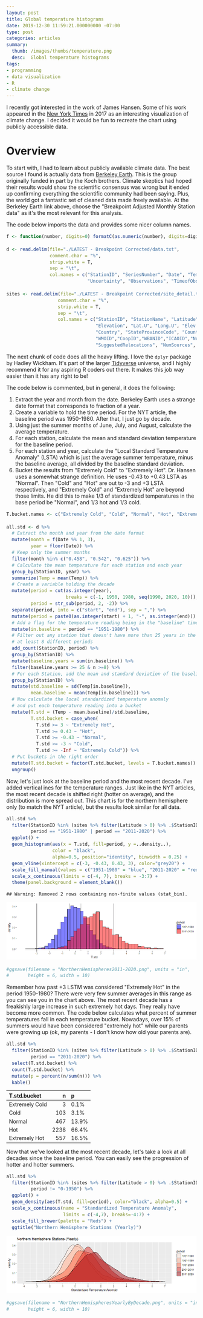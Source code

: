 ```yaml
---
layout: post
title: Global temperature histograms
date: 2019-12-30 11:59:21.000000000 -07:00
type: post
categories: articles
summary:
  thumb: /images/thumbs/temperature.png
  desc:  Global temperature histograms
tags:
- programming
- data visualization
- R
- climate change
---
```


I recently got interested in the work of James Hansen. Some of his work appeared in the [New York Times](https://www.nytimes.com/interactive/2017/07/28/climate/more-frequent-extreme-summer-heat.html) in 2017 as an interesting visualization of climate change. I decided it would be fun to recreate the chart using publicly accessible data.

Overview
========

To start with, I had to learn about publicly available climate data. The best source I found is actually data from [Berkeley Earth](http://berkeleyearth.org/data/). This is the group originally funded in part by the Koch brothers. Climate skeptics had hoped their results would show the scientific consensus was wrong but it ended up confirming everything the scientific community had been saying. Plus, the world got a fantastic set of cleaned data made freely available. At the Berkeley Earth link above, choose the "Breakpoint Adjusted Monthly Station data" as it's the most relevant for this analysis.

The code below imports the data and provides some nicer column names.

``` r
f <- function(number, digits=0) formatC(as.numeric(number), digits=digits, format="f", big.mark = ",")

d <- read.delim(file="./LATEST - Breakpoint Corrected/data.txt",
                comment.char = "%",
                strip.white = T,
                sep = "\t",
                col.names = c("StationID", "SeriesNumber", "Date", "Temp",
                              "Uncertainty", "Observations", "TimeofObservation"))

sites <- read.delim(file="./LATEST - Breakpoint Corrected/site_detail.txt",
                   comment.char = "%",
                   strip.white = T,
                   sep = "\t",
                   col.names = c("StationID", "StationName", "Latitude", "Longitude",
                                 "Elevation", "Lat.U", "Long.U", "Elev.U",
                                 "Country", "StateProvinceCode", "County", "TimeZone",
                                 "WMOID","CoopID","WBANID","ICAOID","NumRelocations",
                                 "SuggestedRelocations", "NumSources", "Hash"))
```

The next chunk of code does all the heavy lifting. I love the `dplyr` package by Hadley Wickham. It's part of the larger [Tidyverse](https://www.tidyverse.org/) universe, and I highly recommend it for any aspiring R coders out there. It makes this job way easier than it has any right to be!

The code below is commented, but in general, it does the following:

1.  Extract the year and month from the date. Berkeley Earth uses a strange date format that corresponds to fraction of a year.
2.  Create a variable to hold the time period. For the NYT article, the baseline period was 1950-1980. After that, I just go by decade.
3.  Using just the summer months of June, July, and August, calculate the average temperature.
4.  For each station, calculate the mean and standard deviation temperature for the baseline period.
5.  For each station and year, calculate the "Local Standard Temperature Anomaly" (LSTA) which is just the average summer temperature, minus the baseline average, all divided by the baseline standard deviation.
6.  Bucket the results from "Extremely Cold" to "Extremely Hot". Dr. Hansen uses a somewhat strange definition. He uses -0.43 to +0.43 LSTA as "Normal". Then "Cold" and "Hot" are out to -3 and +3 LSTA respectively, and "Extremely Cold" and "Extremely Hot" are beyond those limits. He did this to make 1/3 of standardized temperatures in the base period be "Normal", and 1/3 hot and 1/3 cold.

``` r
T.bucket.names <- c("Extremely Cold", "Cold", "Normal", "Hot", "Extremely Hot")

all.std <- d %>%
  # Extract the month and year from the date format
  mutate(month = f(Date %% 1, 3),
         year = floor(Date)) %>%
  # Keep only the summer months
  filter(month %in% c("0.458", "0.542", "0.625")) %>%
  # Calculate the mean temperature for each station and each year
  group_by(StationID, year) %>%
  summarize(Temp = mean(Temp)) %>%
  # Create a variable holding the decade
  mutate(period = cut(as.integer(year),
                      breaks = c(-1, 1950, 1980, seq(1990, 2020, 10))),
         period = str_sub(period, 2, -2)) %>%
  separate(period, into = c("start", "end"), sep = ",") %>%
  mutate(period = paste0(as.integer(start) + 1, "-", as.integer(end))) %>%
  # Add a flag for the temperature reading being in the "baseline" time period
  mutate(in.baseline = period == "1951-1980") %>%
  # Filter out any station that doesn't have more than 25 years in the baseline and 
  # at least 8 different periods
  add_count(StationID, period) %>%
  group_by(StationID) %>%
  mutate(baseline.years = sum(in.baseline)) %>%
  filter(baseline.years >= 25 & n >=8) %>%
  # For each Station, add the mean and standard deviation of the baseline period temperature
  group_by(StationID) %>%
  mutate(std.baseline = sd(Temp[in.baseline]),
         mean.baseline = mean(Temp[in.baseline])) %>%
  # Now calculate the local standardized temperature anomaly
  # and put each temperature reading into a bucket
  mutate(T.std = (Temp - mean.baseline)/std.baseline,
         T.std.bucket = case_when(
           T.std >= 3 ~ "Extremely Hot",
           T.std >= 0.43 ~ "Hot",
           T.std >= -0.43 ~ "Normal",
           T.std >= -3 ~ "Cold",
           T.std >= -Inf ~ "Extremely Cold")) %>%
  # Put buckets in the right order
  mutate(T.std.bucket = factor(T.std.bucket, levels = T.bucket.names)) %>%
  ungroup()
```

Now, let's just look at the baseline period and the most recent decade. I've added vertical ines for the temperature ranges. Just like in the NYT articles, the most recent decade is shifted right (hotter on average), and the distribution is more spread out. This chart is for the northern hemisphere only (to match the NYT article), but the results look similar for all data.

``` r
all.std %>%
  filter(StationID %in% (sites %>% filter(Latitude > 0) %>% .$StationID),
         period == "1951-1980" | period == "2011-2020") %>%
  ggplot() +
  geom_histogram(aes(x = T.std, fill=period, y =..density..), 
                 color = "black",
                 alpha=0.5, position="identity", binwidth = 0.25) +
  geom_vline(xintercept = c(-3, -0.43, 0.43, 3), color="grey20") +
  scale_fill_manual(values = c("1951-1980" = "blue", "2011-2020" = "red")) +
  scale_x_continuous(limits = c(-4, 7), breaks = -3:7) +
  theme(panel.background = element_blank())
```

    ## Warning: Removed 2 rows containing non-finite values (stat_bin).

![](/images/global-temperature_files/unnamed-chunk-4-1.png)

``` r
#ggsave(filename = "NorthernHemispheres2011-2020.png", units = "in",
#       height = 6, width = 10)
```

Remember how past +3 LSTM was considered "Extremely Hot" in the period 1950-1980? There were very few summer averages in this range as you can see you in the chart above. The most recent decade has a freakishly large increase in such extremely hot days. They really have become more common. The code below calculates what percent of summer temperatures fall in each temperature bucket. Nowadays, over 15% of summers would have been considered "extremely hot" while our parents were growing up (ok, my parents - I don't know how old your parents are).

``` r
all.std %>%
  filter(StationID %in% (sites %>% filter(Latitude > 0) %>% .$StationID),
         period == "2011-2020") %>%
  select(T.std.bucket) %>%
  count(T.std.bucket) %>%
  mutate(p = percent(n/sum(n))) %>%
  kable()
```

| T.std.bucket   |     n| p     |
|:---------------|-----:|:------|
| Extremely Cold |     3| 0.1%  |
| Cold           |   103| 3.1%  |
| Normal         |   467| 13.9% |
| Hot            |  2238| 66.4% |
| Extremely Hot  |   557| 16.5% |

Now that we've looked at the most recent decade, let's take a look at all decades since the baseline period. You can easily see the progression of hotter and hotter summers.

``` r
all.std %>%
  filter(StationID %in% (sites %>% filter(Latitude > 0) %>% .$StationID),
         period != "0-1950") %>%
  ggplot() +
  geom_density(aes(T.std, fill=period), color="black", alpha=0.5) +
  scale_x_continuous(name = "Standardized Temperature Anomaly",
                     limits = c(-4,7), breaks=-4:7) +
  scale_fill_brewer(palette = "Reds") +
  ggtitle("Northern Hemisphere Stations (Yearly)")
```

![](/images/global-temperature_files/unnamed-chunk-6-1.png)

``` r
#ggsave(filename = "NorthernHemispheresYearlyByDecade.png", units = "in",
#       height = 6, width = 10)
```
